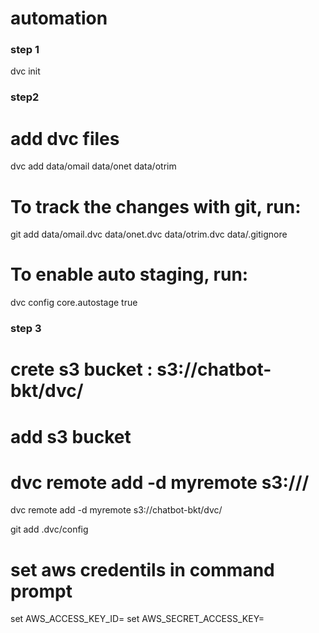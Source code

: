 # automation


### step 1
dvc init

### step2  

# add dvc files

dvc add data/omail data/onet data/otrim

# To track the changes with git, run:
git add data/omail.dvc data/onet.dvc data/otrim.dvc data/.gitignore 

# To enable auto staging, run:
dvc config core.autostage true

### step 3 

# crete s3 bucket : s3://chatbot-bkt/dvc/

# add s3 bucket
# dvc remote add -d myremote s3://<bucket>/<key>
dvc remote add -d myremote s3://chatbot-bkt/dvc/

git add .dvc/config

# set aws credentils in command prompt
set AWS_ACCESS_KEY_ID=
set AWS_SECRET_ACCESS_KEY=



